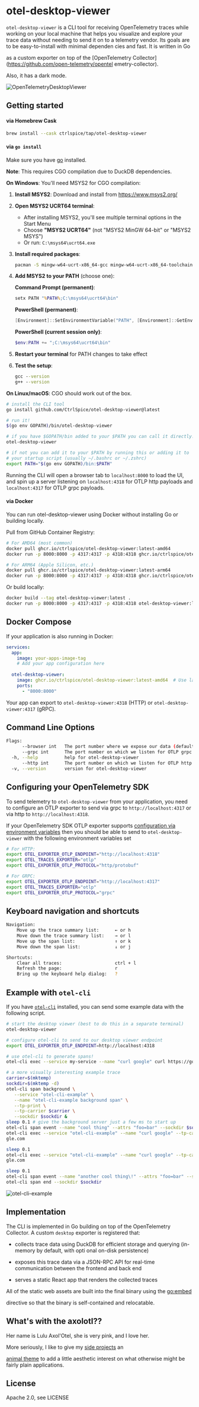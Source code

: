 # otel-desktop-viewer

`otel-desktop-viewer` is a CLI tool for receiving OpenTelemetry traces while working
on your local machine that helps you visualize and explore your trace data without
needing to send it on to a telemetry vendor. Its goals are to be easy-to-install with minimal dependen
cies and fast. It is written in Go

as a custom exporter on top of the [OpenTelemetry Collector](https://github.com/open-telemetry/opentel
emetry-collector).

Also, it has a dark mode.

![OpenTelemetryDesktopViewer](https://user-images.githubusercontent.com/56372758/217080670-3001cb67-ab20-4ae2-ac55-82ca04bad815.png)


## Getting started

#### via Homebrew Cask
```bash
brew install --cask ctrlspice/tap/otel-desktop-viewer
```

#### via `go install`
Make sure you have [go](https://go.dev/) installed.

**Note**: This requires CGO compilation due to DuckDB dependencies.

**On Windows**: You'll need MSYS2 for CGO compilation:

1. **Install MSYS2**: Download and install from https://www.msys2.org/
2. **Open MSYS2 UCRT64 terminal**:
   - After installing MSYS2, you'll see multiple terminal options in the Start Menu
   - Choose **"MSYS2 UCRT64"** (not "MSYS2 MinGW 64-bit" or "MSYS2 MSYS")
   - Or run: `C:\msys64\ucrt64.exe`
3. **Install required packages**:
   ```bash
   pacman -S mingw-w64-ucrt-x86_64-gcc mingw-w64-ucrt-x86_64-toolchain
   ```
4. **Add MSYS2 to your PATH** (choose one):
   
   **Command Prompt (permanent)**:
   ```cmd
   setx PATH "%PATH%;C:\msys64\ucrt64\bin"
   ```
   
   **PowerShell (permanent)**:
   ```powershell
   [Environment]::SetEnvironmentVariable("PATH", [Environment]::GetEnvironmentVariable("PATH", "User") + ";C:\msys64\ucrt64\bin", "User")
   ```
   
   **PowerShell (current session only)**:
   ```powershell
   $env:PATH += ";C:\msys64\ucrt64\bin"
   ```
5. **Restart your terminal** for PATH changes to take effect
6. **Test the setup**:
   ```cmd
   gcc --version
   g++ --version
   ```

**On Linux/macOS**: CGO should work out of the box.

```bash
# install the CLI tool
go install github.com/CtrlSpice/otel-desktop-viewer@latest

# run it!
$(go env GOPATH)/bin/otel-desktop-viewer

# if you have $GOPATH/bin added to your $PATH you can call it directly!
otel-desktop-viewer

# if not you can add it to your $PATH by running this or adding it to
# your startup script (usually ~/.bashrc or ~/.zshrc)
export PATH="$(go env GOPATH)/bin:$PATH"
```

Running the CLI will open a browser tab to `localhost:8000` to load the UI,
and spin up a server listening on `localhost:4318` for OTLP http payloads and
`localhost:4317` for OTLP grpc payloads.

#### via Docker

You can run otel-desktop-viewer using Docker without installing Go or building locally.

Pull from GitHub Container Registry:

```bash
# For AMD64 (most common)
docker pull ghcr.io/ctrlspice/otel-desktop-viewer:latest-amd64
docker run -p 8000:8000 -p 4317:4317 -p 4318:4318 ghcr.io/ctrlspice/otel-desktop-viewer:latest-amd64
```

```bash
# For ARM64 (Apple Silicon, etc.)
docker pull ghcr.io/ctrlspice/otel-desktop-viewer:latest-arm64
docker run -p 8000:8000 -p 4317:4317 -p 4318:4318 ghcr.io/ctrlspice/otel-desktop-viewer:latest-arm64
```

Or build locally:
```bash
docker build --tag otel-desktop-viewer:latest .
docker run -p 8000:8000 -p 4317:4317 -p 4318:4318 otel-desktop-viewer:latest
```

## Docker Compose

If your application is also running in Docker:

```yaml
services:
  app:
    image: your-apps-image-tag
    # Add your app configuration here
  
  otel-desktop-viewer:
    image: ghcr.io/ctrlspice/otel-desktop-viewer:latest-amd64  # Use latest-arm64 for ARM64 systems
    ports:
      - "8000:8000"
```

Your app can export to `otel-desktop-viewer:4318` (HTTP) or `otel-desktop-viewer:4317` (gRPC).



## Command Line Options
```bash
Flags:
      --browser int   The port number where we expose our data (default 8000)
      --grpc int      The port number on which we listen for OTLP grpc payloads (default 4317)
  -h, --help          help for otel-desktop-viewer
      --http int      The port number on which we listen for OTLP http payloads (default 4318)
  -v, --version       version for otel-desktop-viewer
```

## Configuring your OpenTelemetry SDK

To send telemetry to `otel-desktop-viewer` from your application, you need to
configure an OTLP exporter to send via grpc to `http://localhost:4317` or via
http to `http://localhost:4318`.

If your OpenTelemetry SDK OTLP exporter supports [configuration via environment
variables](https://opentelemetry.io/docs/concepts/sdk-configuration/otlp-exporter-configuration/)
then you should be able to send to `otel-desktop-viewer` with the following environment
variables set

```bash
# For HTTP:
export OTEL_EXPORTER_OTLP_ENDPOINT="http://localhost:4318"
export OTEL_TRACES_EXPORTER="otlp"
export OTEL_EXPORTER_OTLP_PROTOCOL="http/protobuf"

# For GRPC:
export OTEL_EXPORTER_OTLP_ENDPOINT="http://localhost:4317"
export OTEL_TRACES_EXPORTER="otlp"
export OTEL_EXPORTER_OTLP_PROTOCOL="grpc"
```
## Keyboard navigation and shortcuts
```bash
Navigation:
    Move up the trace summary list:      ← or h 
    Move down the trace summary list:    → or l 
    Move up the span list:               ↑ or k
    Move down the span list:             ↓ or j

Shortcuts:
    Clear all traces:                    ctrl + l 
    Refresh the page:                    r
    Bring up the keyboard help dialog:   ? 
```


## Example with `otel-cli`

If you have [`otel-cli`](https://github.com/equinix-labs/otel-cli) installed, you can
send some example data with the following script.

```bash
# start the desktop viewer (best to do this in a separate terminal)
otel-desktop-viewer

# configure otel-cli to send to our desktop viewer endpoint
export OTEL_EXPORTER_OTLP_ENDPOINT=http://localhost:4318

# use otel-cli to generate spans!
otel-cli exec --service my-service --name "curl google" curl https://google.com

# a more visually interesting example trace
carrier=$(mktemp)
sockdir=$(mktemp -d)
otel-cli span background \
   --service "otel-cli-example" \
   --name "otel-cli-example background span" \
   --tp-print \
   --tp-carrier $carrier \
   --sockdir $sockdir &
sleep 0.1 # give the background server just a few ms to start up
otel-cli span event --name "cool thing" --attrs "foo=bar" --sockdir $sockdir
otel-cli exec --service "otel-cli-example" --name "curl google" --tp-carrier $carrier curl https://goo
gle.com

sleep 0.1
otel-cli exec --service "otel-cli-example" --name "curl google" --tp-carrier $carrier curl https://goo
gle.com

sleep 0.1
otel-cli span event --name "another cool thing\!" --attrs "foo=bar" --sockdir $sockdir
otel-cli span end --sockdir $sockdir
```

![otel-cli-example](https://user-images.githubusercontent.com/56372758/217082956-23c60f2d-f882-4c78-a205-f744596fac21.png)

## Implementation

The CLI is implemented in Go building on top of the OpenTelemetry Collector. A custom
`desktop` exporter is registered that:

- collects trace data using DuckDB for efficient storage and querying (in-memory by default, with opti
onal on-disk persistence)

- exposes this trace data via a JSON-RPC API for real-time communication between the frontend and back
end

- serves a static React app that renders the collected traces

All of the static web assets are built into the final binary using the [go:embed](https://blog.jetbrains.com/go/2021/06/09/how-to-use-go-embed-in-go-1-16/)

directive so that the binary is self-contained and relocatable.

## What's with the axolotl??

Her name is Lulu Axol'Otel, she is very pink, and I love her.

More seriously, I like to give my [side projects](https://github.com/CtrlSpice/bumblebee-consolematch)
 an

[animal theme](https://github.com/CtrlSpice/yak-vs-yak) to add a little aesthetic
interest on what otherwise might be fairly plain applications.

## License
Apache 2.0, see LICENSE
